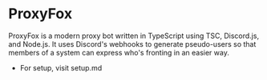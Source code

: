 # ProxyFox
ProxyFox is a modern proxy bot written in TypeScript using TSC, Discord.js, and Node.js. It uses Discord's webhooks to generate pseudo-users so that members of a system can express who's fronting in an easier way.

- For setup, visit setup.md